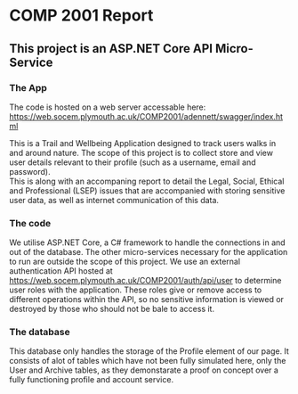 # COMP 2001 Report 
## This project is an ASP.NET Core API Micro-Service
### The App
The code is hosted on a web server accessable here:
https://web.socem.plymouth.ac.uk/COMP2001/adennett/swagger/index.html

This is a Trail and Wellbeing Application designed to track users walks in and around nature. The scope of this project is to collect store and view user details relevant to their profile (such as a username, email and password).  
This is along with an accompaning report to detail the Legal, Social, Ethical and Professional (LSEP) issues that are accompanied with storing sensitive user data, as well as internet communication of this data. 

### The code
We utilise ASP.NET Core, a C# framework to handle the connections in and out of the database. The other micro-services necessary for the application to run are outside the scope of this project. We use an external authentication API hosted at https://web.socem.plymouth.ac.uk/COMP2001/auth/api/user to determine user roles with the application. These roles give or remove access to different operations within the API, so no sensitive information is viewed or destroyed by those who should not be bale to access it. 

### The database
This database only handles the storage of the Profile element of our page. It consists of alot of tables which have not been fully simulated here, only the User and Archive tables, as they demonstarate a proof on concept over a fully functioning profile and account service.  
